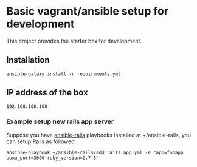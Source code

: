 # Basic vagrant/ansible setup for development

This project provides the starter box for development.

## Installation
```
ansible-galaxy install -r requirements.yml
```

## IP address of the box
```
192.168.168.168
```

### Example setup new rails app server
Suppose you have [ansible-rails](https://github.com/yorkulibraries/ansible-rails) playbooks installed at ~/ansible-rails, you can setup Rails as followed:

```
ansible-playbook ~/ansible-rails/add_rails_app.yml -e "app=fooapp puma_port=3000 ruby_version=2.7.5"
```
